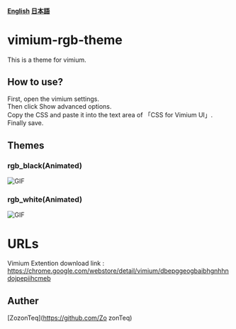 #### [English](https://github.com/ZozonTeq/vimium-rgb-theme/blob/main/README.md) [日本語](https://github.com/ZozonTeq/vimium-rgb-theme/blob/main/README.ja.md) 
# vimium-rgb-theme

This is a theme for vimium.

## How to use?
First, open the vimium settings.  
Then click Show advanced options.  
Copy the CSS and paste it into the text area of 「CSS for Vimium UI」.  
Finally save.  
## Themes
### rgb_black(Animated)
![GIF](https://github.com/ZozonTeq/vimium-rgb-theme/blob/main/image/rgbblack.gif)
### rgb_white(Animated)
![GIF](https://github.com/ZozonTeq/vimium-rgb-theme/blob/main/image/rgbwhite.gif)
# URLs
Vimium Extention download link : https://chrome.google.com/webstore/detail/vimium/dbepggeogbaibhgnhhndojpepiihcmeb

## Auther 
[ZozonTeq](https://github.com/Zo
zonTeq)
